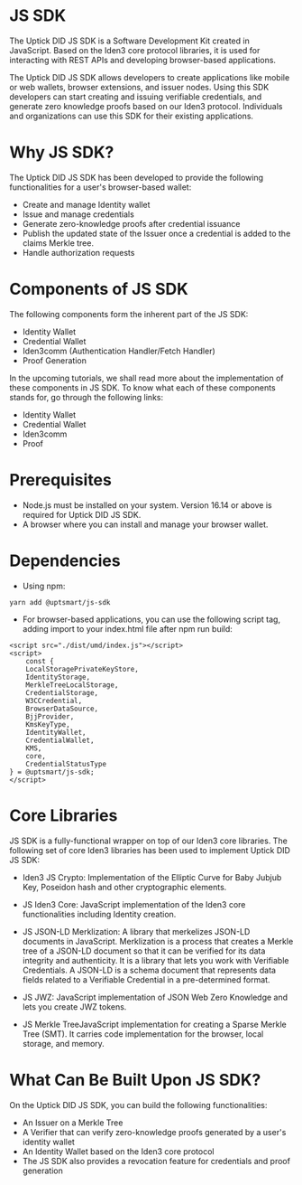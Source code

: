 # JS SDK

The Uptick DID JS SDK is a Software Development Kit created in JavaScript. Based on the Iden3 core protocol libraries, it is used for interacting with REST APIs and developing browser-based applications.

The Uptick DID JS SDK allows developers to create applications like mobile or web wallets, browser extensions, and issuer nodes. Using this SDK developers can start creating and issuing verifiable credentials, and generate zero knowledge proofs based on our Iden3 protocol. Individuals and organizations can use this SDK for their existing applications.

# Why JS SDK?
The Uptick DID JS SDK has been developed to provide the following functionalities for a user's browser-based wallet:

- Create and manage Identity wallet
- Issue and manage credentials
- Generate zero-knowledge proofs after credential issuance
- Publish the updated state of the Issuer once a credential is added to the claims Merkle tree.
- Handle authorization requests

# Components of JS SDK

The following components form the inherent part of the JS SDK:

- Identity Wallet
- Credential Wallet
- Iden3comm (Authentication Handler/Fetch Handler)
- Proof Generation

In the upcoming tutorials, we shall read more about the implementation of these components in JS SDK. To know what each of these components stands for, go through the following links:

- Identity Wallet
- Credential Wallet
- Iden3comm
- Proof

# Prerequisites
- Node.js must be installed on your system. Version 16.14 or above is required for Uptick DID JS SDK.
- A browser where you can install and manage your browser wallet.

# Dependencies

- Using npm:
```
yarn add @uptsmart/js-sdk
```

- For browser-based applications, you can use the following script tag, adding import to your index.html file after npm run build:

```
<script src="./dist/umd/index.js"></script>
<script>
    const {
    LocalStoragePrivateKeyStore,
    IdentityStorage,
    MerkleTreeLocalStorage,
    CredentialStorage,
    W3CCredential,
    BrowserDataSource,
    BjjProvider,
    KmsKeyType,
    IdentityWallet,
    CredentialWallet,
    KMS,
    core,
    CredentialStatusType
} = @uptsmart/js-sdk;
</script>

```

# Core Libraries

JS SDK is a fully-functional wrapper on top of our Iden3 core libraries. The following set of core Iden3 libraries has been used to implement Uptick DID JS SDK:

- Iden3 JS Crypto: Implementation of the Elliptic Curve for Baby Jubjub Key, Poseidon hash and other cryptographic elements.

- JS Iden3 Core: JavaScript implementation of the Iden3 core functionalities including Identity creation.

- JS JSON-LD Merklization: A library that merkelizes JSON-LD documents in JavaScript. Merklization is a process that creates a Merkle tree of a JSON-LD document so that it can be verified for its data integrity and authenticity. It is a library that lets you work with Verifiable Credentials. A JSON-LD is a schema document that represents data fields related to a Verifiable Credential in a pre-determined format.

- JS JWZ: JavaScript implementation of JSON Web Zero Knowledge and lets you create JWZ tokens.

- JS Merkle TreeJavaScript implementation for creating a Sparse Merkle Tree (SMT). It carries code implementation for the browser, local storage, and memory.

# What Can Be Built Upon JS SDK?

On the Uptick DID JS SDK, you can build the following functionalities:

- An Issuer on a Merkle Tree
- A Verifier that can verify zero-knowledge proofs generated by a user's identity wallet
- An Identity Wallet based on the Iden3 core protocol
- The JS SDK also provides a revocation feature for credentials and proof generation

